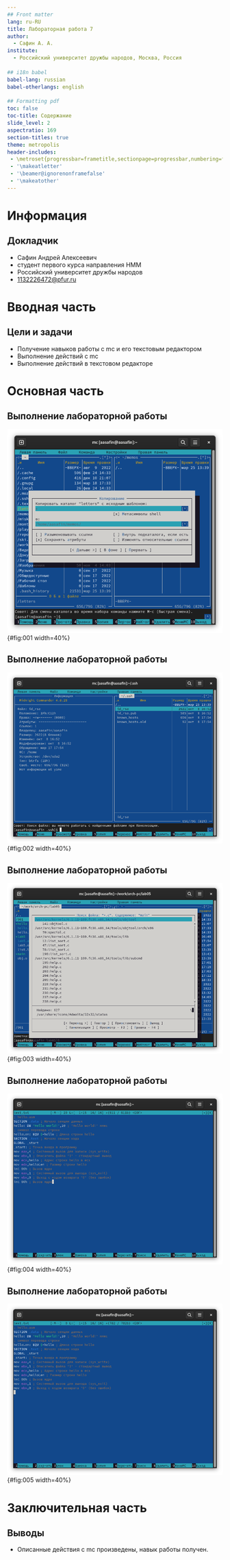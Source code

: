 ```yaml
---
## Front matter
lang: ru-RU
title: Лабораторная работа 7
author:
  - Сафин А. А.
institute:
  - Российский университет дружбы народов, Москва, Россия

## i18n babel
babel-lang: russian
babel-otherlangs: english

## Formatting pdf
toc: false
toc-title: Содержание
slide_level: 2
aspectratio: 169
section-titles: true
theme: metropolis
header-includes:
 - \metroset{progressbar=frametitle,sectionpage=progressbar,numbering=fraction}
 - '\makeatletter'
 - '\beamer@ignorenonframefalse'
 - '\makeatother'
---
```


# Информация

## Докладчик

  * Сафин Андрей Алексеевич
  * студент первого курса направления НММ
  * Российский университет дружбы народов
  * [1132226472@pfur.ru](mailto:1132226472@pfur.ru)


# Вводная часть

## Цели и задачи

- Получение навыков работы с mc и его текстовым редактором
- Выполнение действий с mc
- Выполнение действий в текстовом редакторе

# Основная часть

## Выполнение лабораторной работы

![Копирование директории](image/001.png){#fig:001 width=40%}

## Выполнение лабораторной работы

![Просмотр информации о файле](image/002.png){#fig:002 width=40%}

## Выполнение лабораторной работы

![Поиск файлов](image/003.png){#fig:003 width=40%}

## Выполнение лабораторной работы

![Открытие файла в текстовом редакторе](image/004.png){#fig:004 width=40%}

## Выполнение лабораторной работы

![Редактирование файла](image/005.png){#fig:005 width=40%}

# Заключительная часть

## Выводы

- Описанные действия с mc произведены, навык работы получен.

